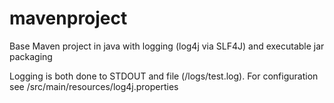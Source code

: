 # mavenproject
Base Maven project in java with logging (log4j via SLF4J) and executable jar packaging

Logging is both done to STDOUT and file (/logs/test.log). For configuration see /src/main/resources/log4j.properties
